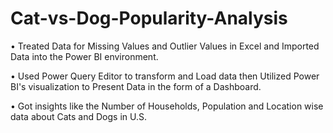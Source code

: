 # Cat-vs-Dog-Popularity-Analysis

•	Treated Data for Missing Values and Outlier Values in Excel and Imported Data into the Power BI environment.

•	Used Power Query Editor to transform and Load data then Utilized Power BI's visualization to Present Data in the form of a Dashboard.

•	Got insights like the Number of Households, Population and Location wise data about Cats and Dogs in U.S.
